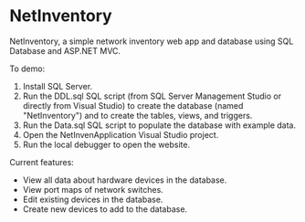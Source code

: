# NetInventory
NetInventory, a simple network inventory web app and database using SQL Database and ASP.NET MVC. 

To demo:
  1) Install SQL Server.
  2) Run the DDL.sql SQL script (from SQL Server Management Studio or directly from Visual Studio) to create the database (named "NetInventory") and to create the tables, views, and triggers.
  3) Run the Data.sql SQL script to populate the database with example data.
  4) Open the NetInvenApplication Visual Studio project.
  5) Run the local debugger to open the website.
  
Current features:
  - View all data about hardware devices in the database.
  - View port maps of network switches.
  - Edit existing devices in the database.
  - Create new devices to add to the database. 
